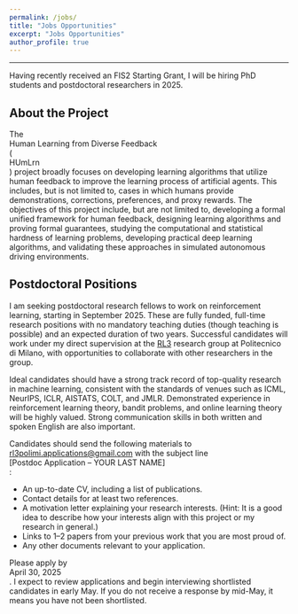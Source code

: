 ```yaml
---
permalink: /jobs/
title: "Jobs Opportunities"
excerpt: "Jobs Opportunities"
author_profile: true
---
```

---

Having recently received an FIS2 Starting Grant, I will be hiring PhD students and postdoctoral researchers in 2025.


About the Project
---
The <br>Human Learning from Diverse Feedback</br> (<br>HUmLrn</br>) project broadly focuses on developing learning algorithms that utilize human feedback to improve the learning process of artificial agents. This includes, but is not limited to, cases in which humans provide demonstrations, corrections, preferences, and proxy rewards.
The objectives of this project include, but are not limited to, developing a formal unified framework for human feedback, designing learning algorithms and proving formal guarantees, studying the computational and statistical hardness of learning problems, developing practical deep learning algorithms, and validating these approaches in simulated autonomous driving environments.


Postdoctoral Positions
---
I am seeking postdoctoral research fellows to work on reinforcement learning, starting in September 2025. These are fully funded, full-time research positions with no mandatory teaching duties (though teaching is possible) and an expected duration of two years. Successful candidates will work under my direct supervision at the [RL3](https://rl.airlab.deib.polimi.it/) research group at Politecnico di Milano, with opportunities to collaborate with other researchers in the group.

Ideal candidates should have a strong track record of top-quality research in machine learning, consistent with the standards of venues such as ICML, NeurIPS, ICLR, AISTATS, COLT, and JMLR. Demonstrated experience in reinforcement learning theory, bandit problems, and online learning theory will be highly valued. Strong communication skills in both written and spoken English are also important.

Candidates should send the following materials to [rl3polimi.applications@gmail.com](mailto:rl3polimi.applications@gmail.com) with the subject line <br>[Postdoc Application – YOUR LAST NAME]</br>:
* An up-to-date CV, including a list of publications.
* Contact details for at least two references.
* A motivation letter explaining your research interests. (Hint: It is a good idea to describe how your interests align with this project or my research in general.)
* Links to 1–2 papers from your previous work that you are most proud of.
* Any other documents relevant to your application.

Please apply by <br>April 30, 2025</br>. I expect to review applications and begin interviewing shortlisted candidates in early May. If you do not receive a response by mid-May, it means you have not been shortlisted.

